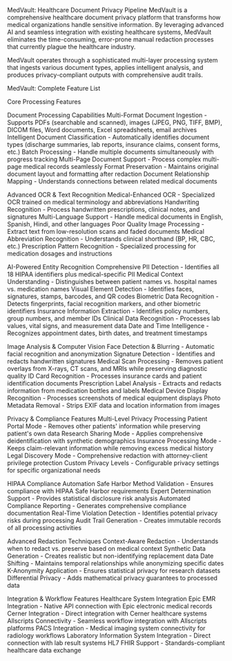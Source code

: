 MedVault: Healthcare Document Privacy Pipeline
MedVault is a comprehensive healthcare document privacy platform that transforms how medical organizations handle sensitive information. By leveraging advanced AI and seamless integration with existing healthcare systems, MedVault eliminates the time-consuming, error-prone manual redaction processes that currently plague the healthcare industry.

MedVault operates through a sophisticated multi-layer processing system that ingests various document types, applies intelligent analysis, and produces privacy-compliant outputs with comprehensive audit trails.

MedVault: Complete Feature List

Core Processing Features

Document Processing Capabilities
Multi-Format Document Ingestion - Supports PDFs (searchable and scanned), images (JPEG, PNG, TIFF, BMP), DICOM files, Word documents, Excel spreadsheets, email archives
Intelligent Document Classification - Automatically identifies document types (discharge summaries, lab reports, insurance claims, consent forms, etc.)
Batch Processing - Handle multiple documents simultaneously with progress tracking
Multi-Page Document Support - Process complex multi-page medical records seamlessly
Format Preservation - Maintains original document layout and formatting after redaction
Document Relationship Mapping - Understands connections between related medical documents

Advanced OCR & Text Recognition
Medical-Enhanced OCR - Specialized OCR trained on medical terminology and abbreviations
Handwriting Recognition - Process handwritten prescriptions, clinical notes, and signatures
Multi-Language Support - Handle medical documents in English, Spanish, Hindi, and other languages
Poor Quality Image Processing - Extract text from low-resolution scans and faded documents
Medical Abbreviation Recognition - Understands clinical shorthand (BP, HR, CBC, etc.)
Prescription Pattern Recognition - Specialized processing for medication dosages and instructions

AI-Powered Entity Recognition
Comprehensive PII Detection - Identifies all 18 HIPAA identifiers plus medical-specific PII
Medical Context Understanding - Distinguishes between patient names vs. hospital names vs. medication names
Visual Element Detection - Identifies faces, signatures, stamps, barcodes, and QR codes
Biometric Data Recognition - Detects fingerprints, facial recognition markers, and other biometric identifiers
Insurance Information Extraction - Identifies policy numbers, group numbers, and member IDs
Clinical Data Recognition - Processes lab values, vital signs, and measurement data
Date and Time Intelligence - Recognizes appointment dates, birth dates, and treatment timestamps

Image Analysis & Computer Vision
Face Detection & Blurring - Automatic facial recognition and anonymization
Signature Detection - Identifies and redacts handwritten signatures
Medical Scan Processing - Removes patient overlays from X-rays, CT scans, and MRIs while preserving diagnostic quality
ID Card Recognition - Processes insurance cards and patient identification documents
Prescription Label Analysis - Extracts and redacts information from medication bottles and labels
Medical Device Display Recognition - Processes screenshots of medical equipment displays
Photo Metadata Removal - Strips EXIF data and location information from images

Privacy & Compliance Features
Multi-Level Privacy Processing
Patient Portal Mode - Removes other patients' information while preserving patient's own data
Research Sharing Mode - Applies comprehensive deidentification with synthetic demographics
Insurance Processing Mode - Keeps claim-relevant information while removing excess medical history
Legal Discovery Mode - Comprehensive redaction with attorney-client privilege protection
Custom Privacy Levels - Configurable privacy settings for specific organizational needs

HIPAA Compliance Automation
Safe Harbor Method Validation - Ensures compliance with HIPAA Safe Harbor requirements
Expert Determination Support - Provides statistical disclosure risk analysis
Automated Compliance Reporting - Generates comprehensive compliance documentation
Real-Time Violation Detection - Identifies potential privacy risks during processing
Audit Trail Generation - Creates immutable records of all processing activities

Advanced Redaction Techniques
Context-Aware Redaction - Understands when to redact vs. preserve based on medical context
Synthetic Data Generation - Creates realistic but non-identifying replacement data
Date Shifting - Maintains temporal relationships while anonymizing specific dates
K-Anonymity Application - Ensures statistical privacy for research datasets
Differential Privacy - Adds mathematical privacy guarantees to processed data

Integration & Workflow Features
Healthcare System Integration
Epic EMR Integration - Native API connection with Epic electronic medical records
Cerner Integration - Direct integration with Cerner healthcare systems
Allscripts Connectivity - Seamless workflow integration with Allscripts platforms
PACS Integration - Medical imaging system connectivity for radiology workflows
Laboratory Information System Integration - Direct connection with lab result systems
HL7 FHIR Support - Standards-compliant healthcare data exchange
